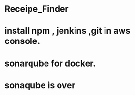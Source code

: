 # Receipe_Finder
# install npm , jenkins ,git in aws console.
# sonarqube for docker.
# sonaqube is over
